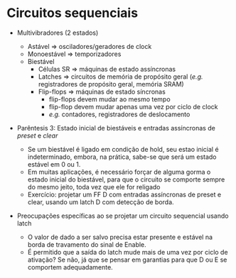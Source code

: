 # Circuitos sequenciais

- Multivibradores (2 estados)
	- Astável => osciladores/geradores de clock
	- Monoestável => temporizadores
	- Biestável
		- Células SR => máquinas de estado assíncronas
		- Latches => circuitos de memória de propósito geral (*e.g.* registradores de propósito geral, memória SRAM)
		- Flip-flops => máquinas de estado síncronas
			- flip-flops devem mudar ao mesmo tempo
			- flip-flop devem mudar apenas uma vez por ciclo de clock
			- *e.g.* contadores, registradores de deslocamento

- Parêntesis 3: Estado inicial de biestáveis e entradas assíncronas de *preset* e *clear*
	- Se um biestável é ligado em condição de hold, seu estao inicial é indeterminado, embora, na prática, sabe-se que será um estado estável em 0 ou 1.
	- Em muitas aplicações, é necessário forçar de alguma gorma o estado inicial do biestável, para que o circuito se comporte sempre do mesmo jeito, toda vez que ele for religado
	- Exercício: projetar um FF D com entradas assíncronas de preset e clear, usando um latch D com detecção de borda.

- Preocupações específicas ao se projetar um circuito sequencial usando latch
	- O valor de dado a ser salvo precisa estar presente e estável na borda de travamento do sinal de Enable.
	- É permitido que a saída do latch mude mais de uma vez por ciclo de ativação? Se não, já que se pensar em garantias para que D ou E se comportem adequadamente.